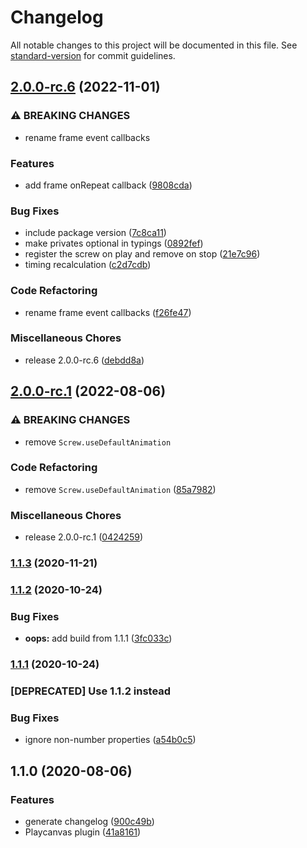 # Changelog

All notable changes to this project will be documented in this file. See [standard-version](https://github.com/conventional-changelog/standard-version) for commit guidelines.

## [2.0.0-rc.6](https://github.com/Disorrder/screw/compare/v2.0.0-rc.1...v2.0.0-rc.6) (2022-11-01)


### ⚠ BREAKING CHANGES

* rename frame event callbacks

### Features

* add frame onRepeat callback ([9808cda](https://github.com/Disorrder/screw/commit/9808cda22fb5ffe7f59a3da7a2830357cef631c6))


### Bug Fixes

* include package version ([7c8ca11](https://github.com/Disorrder/screw/commit/7c8ca1175a1f520ec817ce40bb55549849ba2ea4))
* make privates optional in typings ([0892fef](https://github.com/Disorrder/screw/commit/0892fef413bcd91e26d96da10c04e543b17c71a0))
* register the screw on play and remove on stop ([21e7c96](https://github.com/Disorrder/screw/commit/21e7c96d9cd36fdbc6ba27839d772c3466226830))
* timing recalculation ([c2d7cdb](https://github.com/Disorrder/screw/commit/c2d7cdb6d1d24692fb049dd0a7c4ba7664805f20))


### Code Refactoring

* rename frame event callbacks ([f26fe47](https://github.com/Disorrder/screw/commit/f26fe47e2c95328f8683822e55c36c021c9c5e9d))


### Miscellaneous Chores

* release 2.0.0-rc.6 ([debdd8a](https://github.com/Disorrder/screw/commit/debdd8a3713893f0d47a84556ed1286a4bb06af1))

## [2.0.0-rc.1](https://github.com/Disorrder/screw/compare/v1.1.3...v2.0.0-rc.1) (2022-08-06)


### ⚠ BREAKING CHANGES

* remove `Screw.useDefaultAnimation`

### Code Refactoring

* remove `Screw.useDefaultAnimation` ([85a7982](https://github.com/Disorrder/screw/commit/85a79823f63cc58ca908a397f8c6979f52c419c9))


### Miscellaneous Chores

* release 2.0.0-rc.1 ([0424259](https://github.com/Disorrder/screw/commit/0424259e3caa946b4d658661ce056b830c5c5220))

### [1.1.3](https://github.com/Disorrder/screw/compare/v1.1.2...v1.1.3) (2020-11-21)

### [1.1.2](https://github.com/Disorrder/screw/compare/v1.1.1...v1.1.2) (2020-10-24)


### Bug Fixes

* **oops:** add build from 1.1.1 ([3fc033c](https://github.com/Disorrder/screw/commit/3fc033c41e0666f290a986d562f6356293bc5238))

### [1.1.1](https://github.com/Disorrder/screw/compare/v1.1.0...v1.1.1) (2020-10-24)
### [DEPRECATED] Use 1.1.2 instead

### Bug Fixes

* ignore non-number properties ([a54b0c5](https://github.com/Disorrder/screw/commit/a54b0c5c8b4f6729791c15af9e9c4d9b643a0ee6))

## 1.1.0 (2020-08-06)


### Features

* generate changelog ([900c49b](https://github.com/Disorrder/screw/commit/900c49bced1a81580e7016392685ce760f7dd2d7))
* Playcanvas plugin ([41a8161](https://github.com/Disorrder/screw/commit/41a8161267df47faa92acebad02f67a77565bcd0))
